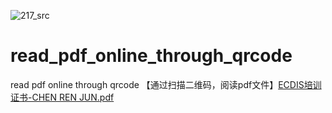 ![217_src](https://github.com/user-attachments/assets/cc927d84-79d8-4388-b566-a57a57bdad9b)
# read_pdf_online_through_qrcode
read pdf online through qrcode 【通过扫描二维码，阅读pdf文件】[ECDIS培训证书-CHEN REN JUN.pdf](https://github.com/user-attachments/files/21556026/ECDIS.-CHEN.REN.JUN.pdf)
